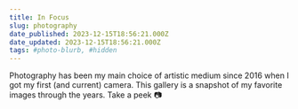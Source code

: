 ```yaml
---
title: In Focus
slug: photography
date_published: 2023-12-15T18:56:21.000Z
date_updated: 2023-12-15T18:56:21.000Z
tags: #photo-blurb, #hidden
---
```


Photography has been my main choice of artistic medium since 2016 when I got my first (and current) camera. This gallery is a snapshot of my favorite images through the years. Take a peek 📷
